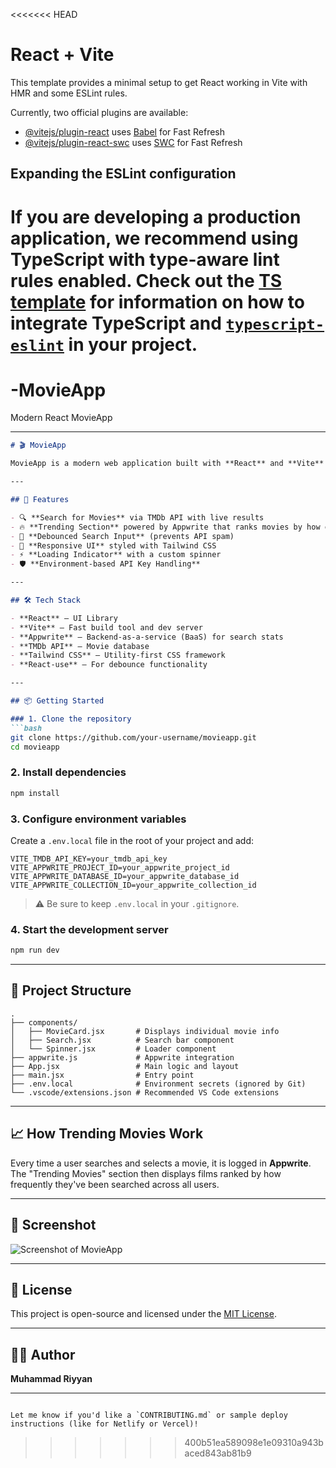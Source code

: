 <<<<<<< HEAD
# React + Vite

This template provides a minimal setup to get React working in Vite with HMR and some ESLint rules.

Currently, two official plugins are available:

- [@vitejs/plugin-react](https://github.com/vitejs/vite-plugin-react/blob/main/packages/plugin-react) uses [Babel](https://babeljs.io/) for Fast Refresh
- [@vitejs/plugin-react-swc](https://github.com/vitejs/vite-plugin-react/blob/main/packages/plugin-react-swc) uses [SWC](https://swc.rs/) for Fast Refresh

## Expanding the ESLint configuration

If you are developing a production application, we recommend using TypeScript with type-aware lint rules enabled. Check out the [TS template](https://github.com/vitejs/vite/tree/main/packages/create-vite/template-react-ts) for information on how to integrate TypeScript and [`typescript-eslint`](https://typescript-eslint.io) in your project.
=======
# -MovieApp
Modern React MovieApp


---

````markdown
# 🎬 MovieApp

MovieApp is a modern web application built with **React** and **Vite** that lets users search for movies using **The Movie Database (TMDb)** API and discover trending films based on what others are searching. It features real-time search, Appwrite integration, and a slick, responsive UI.

---

## 🚀 Features

- 🔍 **Search for Movies** via TMDb API with live results
- 🔥 **Trending Section** powered by Appwrite that ranks movies by how often they're searched
- 🧠 **Debounced Search Input** (prevents API spam)
- 🎨 **Responsive UI** styled with Tailwind CSS
- ⚡ **Loading Indicator** with a custom spinner
- 🛡️ **Environment-based API Key Handling**

---

## 🛠️ Tech Stack

- **React** — UI Library
- **Vite** — Fast build tool and dev server
- **Appwrite** — Backend-as-a-service (BaaS) for search stats
- **TMDb API** — Movie database
- **Tailwind CSS** — Utility-first CSS framework
- **React-use** — For debounce functionality

---

## 📦 Getting Started

### 1. Clone the repository
```bash
git clone https://github.com/your-username/movieapp.git
cd movieapp
````

### 2. Install dependencies

```bash
npm install
```

### 3. Configure environment variables

Create a `.env.local` file in the root of your project and add:

```
VITE_TMDB_API_KEY=your_tmdb_api_key
VITE_APPWRITE_PROJECT_ID=your_appwrite_project_id
VITE_APPWRITE_DATABASE_ID=your_appwrite_database_id
VITE_APPWRITE_COLLECTION_ID=your_appwrite_collection_id
```

> ⚠️ Be sure to keep `.env.local` in your `.gitignore`.

### 4. Start the development server

```bash
npm run dev
```

---

## 🧱 Project Structure

```
.
├── components/
│   ├── MovieCard.jsx       # Displays individual movie info
│   ├── Search.jsx          # Search bar component
│   └── Spinner.jsx         # Loader component
├── appwrite.js             # Appwrite integration
├── App.jsx                 # Main logic and layout
├── main.jsx                # Entry point
├── .env.local              # Environment secrets (ignored by Git)
└── .vscode/extensions.json # Recommended VS Code extensions
```

---

## 📈 How Trending Movies Work

Every time a user searches and selects a movie, it is logged in **Appwrite**. The "Trending Movies" section then displays films ranked by how frequently they've been searched across all users.

---

## 📸 Screenshot

![Screenshot of MovieApp](./Banner.svg)

---

## 📄 License

This project is open-source and licensed under the [MIT License](LICENSE).

---

## 🙋‍♂️ Author

**Muhammad Riyyan**

---

```

Let me know if you'd like a `CONTRIBUTING.md` or sample deploy instructions (like for Netlify or Vercel)!
```

>>>>>>> 400b51ea589098e1e09310a943baced843ab81b9
